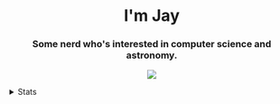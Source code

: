 <h1 align="center">I'm Jay</h1>
<h3 align="center">Some nerd who's interested in computer science and astronomy.</h3>

<p align="center">
    <img src="https://skillicons.dev/icons?i=js,ts,html,css,nodejs,py,lua,mongodb,cloudflare,stackoverflow,discord" />
</p>

<details>
  <summary>Stats</summary>
  
  ![Anurag's GitHub stats](https://github-readme-stats.vercel.app/api?username=Not-Jayy&show_icons=true&theme=material-palenight)
  ![Most Used Languages](https://github-readme-stats.vercel.app/api/top-langs/?username=Not-Jayy&layout=compact&theme=dark&count_private=true)
</details>
